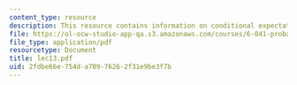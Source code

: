 ```yaml
---
content_type: resource
description: This resource contains information on conditional expectation.
file: https://ol-ocw-studio-app-qa.s3.amazonaws.com/courses/6-041-probabilistic-systems-analysis-and-applied-probability-spring-2006/2fdbe66e754da70976262f31e9be3f7b_lec13.pdf
file_type: application/pdf
resourcetype: Document
title: lec13.pdf
uid: 2fdbe66e-754d-a709-7626-2f31e9be3f7b
---
```


